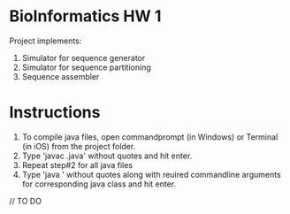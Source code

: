 # BioInformatics HW 1
Project implements:
1. Simulator for sequence generator 
2. Simulator for sequence partitioning 
3. Sequence assembler

# Instructions
1. To compile java files, open commandprompt (in Windows) or Terminal (in iOS) from the project folder.
2. Type 'javac <java filename>.java' without quotes and hit enter.
3. Repeat step#2 for all java files
4. Type 'java <java filename>' without quotes along with reuired commandline arguments for corresponding java class and hit enter.
  
// TO DO
